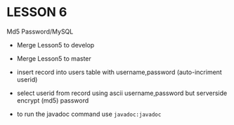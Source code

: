 # LESSON 6
Md5 Password/MySQL

* Merge Lesson5 to develop
* Merge Lesson5 to master


* insert record into users table with username,password (auto-incriment userid)
* select userid from record using ascii username,password but serverside encrypt (md5) password

* to run the javadoc command use ```javadoc:javadoc```

